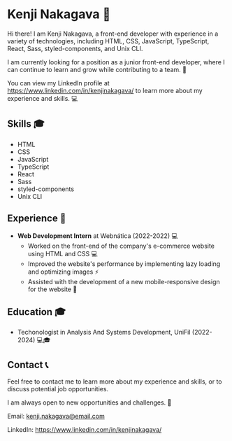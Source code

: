 # Kenji Nakagava 🚀

Hi there! I am Kenji Nakagava, a front-end developer with experience in a variety of technologies, including HTML, CSS, JavaScript, TypeScript, React, Sass, styled-components, and Unix CLI.

I am currently looking for a position as a junior front-end developer, where I can continue to learn and grow while contributing to a team. 💪

You can view my LinkedIn profile at https://www.linkedin.com/in/kenjinakagava/ to learn more about my experience and skills. 💻

## Skills 🎓

- HTML
- CSS
- JavaScript
- TypeScript
- React
- Sass
- styled-components
- Unix CLI

## Experience 💼

- **Web Development Intern** at Webnática (2022-2022) 💻
  - Worked on the front-end of the company's e-commerce website using HTML and CSS 💻
  - Improved the website's performance by implementing lazy loading and optimizing images ⚡
  - Assisted with the development of a new mobile-responsive design for the website 📱

## Education 🎓

- Techonologist in Analysis And Systems Development, UniFil (2022-2024) 💻🎓

## Contact 📞

Feel free to contact me to learn more about my experience and skills, or to discuss potential job opportunities. 

I am always open to new opportunities and challenges. 🤝

Email: kenji.nakagava@email.com

LinkedIn: https://www.linkedin.com/in/kenjinakagava/

